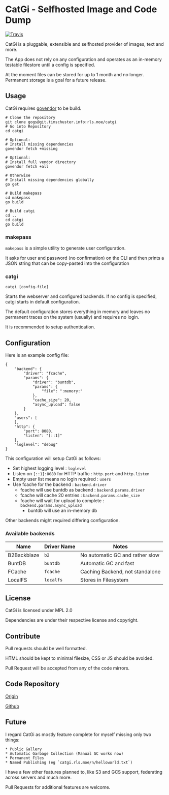 # CatGi - Selfhosted Image and Code Dump

[![Travis](https://img.shields.io/travis/tscs37/catgi.svg?style=flat-square)](https://travis-ci.org/tscs37/catgi)


CatGi is a pluggable, extensible and selfhosted provider of images, text and more.

The App does not rely on any configuration and operates
as an in-memory testable filestore until a config is specified.

At the moment files can be stored for up to 1 month and no longer.
Permanent storage is a goal for a future release.

## Usage

CatGi requires [govendor](https://github.com/kardianos/govendor) to be build.

```
# Clone the repository
git clone gogs@git.timschuster.info:rls.moe/catgi 
# Go into Repository
cd catgi

# Optional:
# Install missing dependencies
govendor fetch +missing

# Optional:
# Install full vendor directory
govendor fetch +all

# Otherwise
# Install missing dependencies globally
go get

# Build makepass
cd makepass
go build

# Build catgi
cd ..
cd catgi
go build
```

### makepass

`makepass` is a simple utility to generate user configuration.

It asks for user and password (no confirmation) on the CLI and
then prints a JSON string that can be copy-pasted into the configuration

### catgi

```
catgi [config-file]
```

Starts the webserver and configured backends. If no config is specified,
catgi starts in default configuration.

The default configuration stores everything in memory and leaves no
permanent traces on the system (usually) and requires no login.

It is recommended to setup authentication.

## Configuration

Here is an example config file:

```
{
    "backend": {
        "driver": "fcache",
        "params": {
            "driver": "buntdb",
            "params": {
                "file": ":memory:"
            },
            "cache_size": 20,
            "async_upload": false
        }
    },
    "users": [
    ],
    "http": {
        "port": 8080,
        "listen": "[::1]"
    },
    "loglevel": "debug"
}
```

This configuration will setup CatGi as follows:

* Set highest logging level : `loglevel`
* Listen on `[::1]:8080` for HTTP traffic : `http.port` and `http.listen`
* Empty user list means no login required : `users`
* Use fcache for the backend : `backend.driver`
    * fcache will use buntdb as backend : `backend.params.driver`
    * fcache will cache 20 entries : `backend.params.cache_size`
    * fcache will wait for upload to complete : `backend.params.async_upload`
        * buntdb will use an in-memory db

Other backends might required differing configuration.

### Available backends

| Name         | Driver Name |  Notes                          |
|--------------|-------------|---------------------------------|
| B2Backblaze  | `b2`        | No automatic GC and rather slow |
| BuntDB       | `buntdb`    | Automatic GC and fast           |
| FCache       | `fcache`    | Caching Backend, not standalone |
| LocalFS      | `localfs`   | Stores in Filesystem            |

## License

CatGi is licensed under MPL 2.0

Dependencies are under their respective license and copyright.

## Contribute

Pull requests should be well formatted.

HTML should be kept to minimal filesize, CSS or JS should be avoided.

Pull Request will be accepted from any of the code mirrors.

## Code Repository

[Origin](https://git.timschuster.info/rls.moe/catgi)

[Github](https://github.com/tscs37/catgi)

## Future

I regard CatGi as mostly feature complete for myself missing only two
things:

    * Public Gallery
    * Automatic Garbage Collection (Manual GC works now)
    * Permanent Files
    * Named Publishing (eg `catgi.rls.moe/n/helloworld.txt`)

I have a few other features planned to, like S3 and GCS support,
federating across servers and much more.

Pull Requests for additional features are welcome.